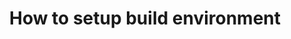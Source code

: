 ---
title: How to setup build environment
layout: post
featured-img: environment.jpg
cardcolor:  deep-orange
youtubelink: https://www.youtube.com/embed/AhUqrr5sNwA 
---